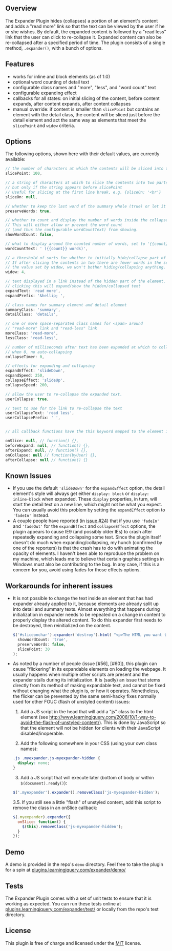 ## Overview

The Expander Plugin hides (collapses) a portion of an element's content and adds a "read more" link so that the text can be viewed by the user if he or she wishes. By default, the expanded content is followed by a "read less" link that the user can click to re-collapse it. Expanded content can also be re-collapsed after a specified period of time. The plugin consists of a single method, `.expander()`, with a bunch of options.

## Features

* works for inline and block elements (as of 1.0)
* optional word counting of detail text
* configurable class names and "more", "less", and "word count" text
* configurable expanding effect
* callbacks for all states: on initial slicing of the content, before content expands, after content expands, after content collapses
* manual override: if content is smaller than `slicePoint` but contains an element with the detail class, the content will be sliced just before the detail element and act the same way as elements that meet the `slicePoint` and `widow` criteria.


## Options

The following options, shown here with their default values, are currently available:

```javascript
// the number of characters at which the contents will be sliced into two parts.
slicePoint: 100,

// a string of characters at which to slice the contents into two parts,
// but only if the string appears before slicePoint
// Useful for slicing at the first line break, e.g. {sliceOn: '<br'}
sliceOn: null,

// whether to keep the last word of the summary whole (true) or let it slice in the middle of a word (false)
preserveWords: true,

// whether to count and display the number of words inside the collapsed text
// This will either allow or prevent the word count 
// (and thus the configurable wordCountText) from showing.
showWordCount: false,

// what to display around the counted number of words, set to '{{count}}' to show only the number
wordCountText: ' ({{count}} words)',

// a threshold of sorts for whether to initially hide/collapse part of the element's contents.
// If after slicing the contents in two there are fewer words in the second part than
// the value set by widow, we won't bother hiding/collapsing anything.
widow: 4,

// text displayed in a link instead of the hidden part of the element.
// clicking this will expand/show the hidden/collapsed text
expandText: 'read more',
expandPrefix: '&hellip; ',

// class names for summary element and detail element
summaryClass: 'summary',
detailClass: 'details',

// one or more space-separated class names for <span> around
// "read-more" link and "read-less" link
moreClass: 'read-more',
lessClass: 'read-less',

// number of milliseconds after text has been expanded at which to collapse the text again.
// when 0, no auto-collapsing
collapseTimer: 0,

// effects for expanding and collapsing
expandEffect: 'slideDown',
expandSpeed: 250,
collapseEffect: 'slideUp',
collapseSpeed: 200,

// allow the user to re-collapse the expanded text.
userCollapse: true,

// text to use for the link to re-collapse the text
userCollapseText: 'read less',
userCollapsePrefix: ' ',


// all callback functions have the this keyword mapped to the element in the jQuery set when .expander() is called

onSlice: null, // function() {},
beforeExpand: null, // function() {},
afterExpand: null, // function() {},
onCollapse: null // function(byUser) {},
afterCollapse: null // function() {}
```

## Known Issues

* If you use the default `'slideDown'` for the `expandEffect` option, the detail element's style will always get either `display: block` or `display: inline-block` when expanded. These `display` properties, in turn, will start the detail text on a new line, which might not be what you expect. You can usually avoid this problem by setting the `expandEffect` option to `'fadeIn'` instead.
* A couple people have reported (in [issue #24](https://github.com/kswedberg/jquery-expander/issues/24)) that if you use `'fadeIn'` and
`'fadeOut'` for the `expandEffect` and `collapseEffect` options, the plugin
appears to cause IE9 (and possibly older IEs) to crash after repeatedly
expanding and collapsing some text. Since the plugin itself doesn't do much
when expanding/collapsing, my hunch (confirmed by one of the reporters) is
that the crash has to do with animating the opacity of elements. I haven't
been able to reproduce the problem on my machine, which leads me to believe
that certain graphics settings in Windows must also be contributing to the
bug. In any case, if this is a concern for you, avoid using fades for those
effects options.

## Workarounds for inherent issues

* It is not possible to change the text inside an element that has had expander already applied to it, because elements are already split up into detail and summary texts. Almost everything that happens during initialization in expander needs to be repeated on a change in content to properly display the altered content. To do this expander first needs to be destroyed, then reinitialized on the content.
  ```js
  $('#sliceonchar').expander('destroy').html( "<p>The HTML you want to replace the current html with goes here</p>" ).expander(
    showWordCount: 'true',
    preserveWords: false,
    slicePoint: 30
  );
  ```

* As noted by a number of people (issue [#56], [#60]), this plugin can cause 
"flickering" in its expandable elements on loading the webpage. It usually happens when multiple other scripts are present and the expander stalls during its initialization. It is (sadly) an issue that stems directly from its method of making 
expandable text, and cannot be fixed without changing what the plugin is, or how 
it operates. Nonetheless, the flicker can be prevented by the same semi-hacky fixes normally used for other FOUC (flash of unstyled content) issues:

  1. Add a JS script in the head that will add a "js" class to the html element 
  (see http://www.learningjquery.com/2008/10/1-way-to-avoid-the-flash-of-unstyled-content/). 
  This is done by JavaScript so that the element will not be hidden for clients with their JavaScript disabled/inoperable.

  2. Add the following somewhere in your CSS (using your own class names):
    ```css
    .js .myexpander.js-myexpander-hidden { 
      display: none; 
    }
    ```

  3. Add a JS script that will execute later (bottom of body or within `$(document).ready()`):
    ```js
    $('.myexpander').expander().removeClass('js-myexpander-hidden');
    ```

  3.5. If you still see a little "flash" of unstyled content, add this script to remove the class in an onSlice callback:
  ```js
  $(.myexpander).expander({
    onSlice: function() {
      $(this).removeClass('js-myexpander-hidden');
    }
  });
  ```

## Demo

A demo is provided in the repo's `demo` directory. Feel free to take the plugin for a spin at [plugins.learningjquery.com/expander/demo/][3]

## Tests

The Expander Plugin comes with a set of unit tests to ensure that it is working as expected. You can run these tests online at [plugins.learningjquery.com/expander/test/][1] or locally from the repo's test directory.

## License

This plugin is free of charge and licensed under the [MIT][2] license.

[1]: http://plugins.learningjquery.com/expander/test/
[2]: http://www.opensource.org/licenses/mit-license.php
[3]: http://plugins.learningjquery.com/expander/demo/
